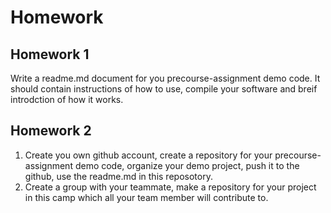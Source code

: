 # Homework
## Homework 1
Write a readme.md document for you precourse-assignment demo code. It should contain instructions of how to use, compile your software and breif introdction of how it works.
## Homework 2
1. Create you own github account, create a repository for your precourse-assignment demo code, organize your demo project, push it to the github, use the readme.md in this reposotory. 
2. Create a group with your teammate, make a repository for your project in this camp which all your team member will contribute to.
